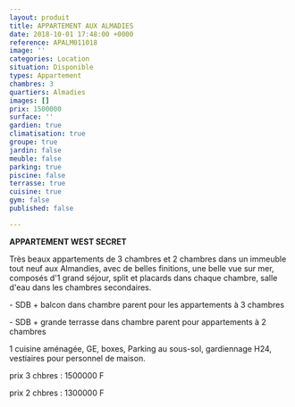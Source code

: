 ```yaml
---
layout: produit
title: APPARTEMENT AUX ALMADIES
date: 2018-10-01 17:48:00 +0000
reference: APALM011018
image: ''
categories: Location
situation: Disponible
types: Appartement
chambres: 3
quartiers: Almadies
images: []
prix: 1500000
surface: ''
gardien: true
climatisation: true
groupe: true
jardin: false
meuble: false
parking: true
piscine: false
terrasse: true
cuisine: true
gym: false
published: false

---
```


**APPARTEMENT WEST SECRET**

Très beaux appartements de 3 chambres et 2 chambres dans un immeuble tout neuf aux Almandies, avec de belles finitions, une belle vue sur mer, composés d'1 grand séjour, split et placards dans chaque chambre, salle d'eau dans les chambres secondaires.

\- SDB + balcon dans chambre parent pour les appartements à 3 chambres

\- SDB + grande terrasse dans chambre parent pour appartements à 2 chambres

1 cuisine aménagée,  GE, boxes, Parking au sous-sol, gardiennage H24, vestiaires pour personnel de maison.

prix 3 chbres : 1500000 F

prix 2 chbres : 1300000 F